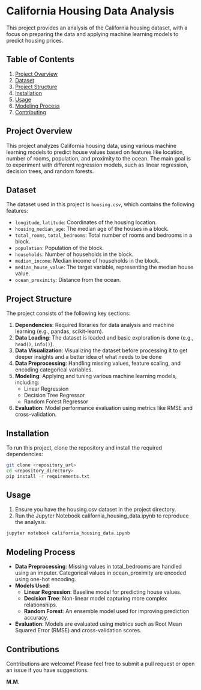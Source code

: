 # California Housing Data Analysis

This project provides an analysis of the California housing dataset, with a focus on preparing the data and applying machine learning models to predict housing prices.

## Table of Contents
1. [Project Overview](#project-overview)
2. [Dataset](#dataset)
3. [Project Structure](#project-structure)
4. [Installation](#installation)
5. [Usage](#usage)
6. [Modeling Process](#modeling-process)
7. [Contributing](#contributions)

## Project Overview

This project analyzes California housing data, using various machine learning models to predict house values based on features like location, number of rooms, population, and proximity to the ocean. The main goal is to experiment with different regression models, such as linear regression, decision trees, and random forests.

## Dataset

The dataset used in this project is `housing.csv`, which contains the following features:
- `longitude`, `latitude`: Coordinates of the housing location.
- `housing_median_age`: The median age of the houses in a block.
- `total_rooms`, `total_bedrooms`: Total number of rooms and bedrooms in a block.
- `population`: Population of the block.
- `households`: Number of households in the block.
- `median_income`: Median income of households in the block.
- `median_house_value`: The target variable, representing the median house value.
- `ocean_proximity`: Distance from the ocean.

## Project Structure

The project consists of the following key sections:

1. **Dependencies**: Required libraries for data analysis and machine learning (e.g., pandas, scikit-learn).
2. **Data Loading**: The dataset is loaded and basic exploration is done (e.g., `head()`, `info()`).
3. **Data Visualization**: Visualizing the dataset before processing it to get deeper insights and a better idea of what needs to be done
4. **Data Preprocessing**: Handling missing values, feature scaling, and encoding categorical variables.
5. **Modeling**: Applying and tuning various machine learning models, including:
   - Linear Regression
   - Decision Tree Regressor
   - Random Forest Regressor
6. **Evaluation**: Model performance evaluation using metrics like RMSE and cross-validation.

## Installation

To run this project, clone the repository and install the required dependencies:

```bash
git clone <repository_url>
cd <repository_directory>
pip install -r requirements.txt
```

## Usage
1. Ensure you have the housing.csv dataset in the project directory.
2. Run the Jupyter Notebook california_housing_data.ipynb to reproduce the analysis.
``` bash
jupyter notebook california_housing_data.ipynb
```

## Modeling Process
- **Data Preprocessing**: Missing values in total_bedrooms are handled using an imputer. Categorical values in ocean_proximity are encoded using one-hot encoding.
- **Models Used**:
  - **Linear Regression**: Baseline model for predicting house values.
  - **Decision Tree**: Non-linear model capturing more complex relationships.
  - **Random Forest**: An ensemble model used for improving prediction accuracy.
- **Evaluation**: Models are evaluated using metrics such as Root Mean Squared Error (RMSE) and cross-validation scores.


## Contributions
Contributions are welcome! Please feel free to submit a pull request or open an issue if you have suggestions.

**M.M.**
